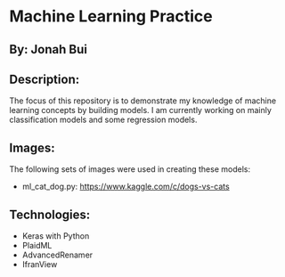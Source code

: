 # Machine Learning Practice
## By: Jonah Bui

## Description:
The focus of this repository is to demonstrate my knowledge of machine learning concepts by building models.
I am currently working on mainly classification models and some regression models.

## Images:
The following sets of images were used in creating these models:
- ml_cat_dog.py: https://www.kaggle.com/c/dogs-vs-cats

## Technologies:
- Keras with Python
- PlaidML
- AdvancedRenamer
- IfranView